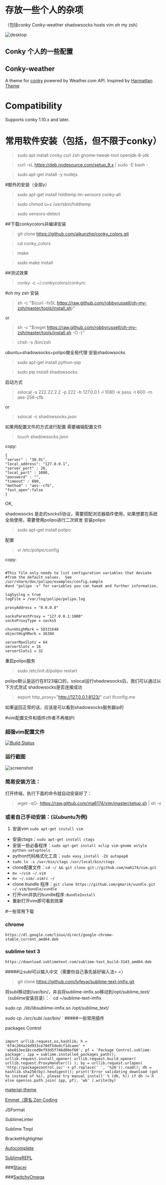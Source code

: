 # 存放一些个人的杂项 
（包括conky Conky-weather shadowsocks hosts vim oh my zsh）

![desktop](https://raw.githubusercontent.com/wonderil/wons/master/2017-06-03%2012-42-40%20%E7%9A%84%E5%B1%8F%E5%B9%95%E6%88%AA%E5%9B%BE.png "desktop")

## Conky 个人的一些配置

## Conky-weather
A theme for [conky](https://github.com/brndnmtthws/conky) powered by Weather.com API. Inspired by [Harmattan Theme](https://github.com/zagortenay333/Harmattan)

# Compatibility
Supports conky 1.10.x and later.
# 常用软件安装（包括，但不限于conky）

> sudo apt install conky curl zsh gnome-tweak-tool openjdk-8-jdk

>curl -sL https://deb.nodesource.com/setup_9.x | sudo -E bash -

>sudo apt-get install -y nodejs


#额外的安装（全部y）

>sudo apt-get install hddtemp lm-sensors conky-all

>sudo chmod u+s /usr/sbin/hddtemp

>sudo sensors-detect


##下载conkycolors并编译安装

>git clone https://github.com/aikunzhe/conky_colors.git

>cd conky_colors

>make

>sudo make install

##测试效果

>conky -c ~/.conkycolors/conkyrc


#oh my zsh 安装

> sh -c "$(curl -fsSL https://raw.github.com/robbyrussell/oh-my-zsh/master/tools/install.sh)"

or
> sh -c "$(wget https://raw.github.com/robbyrussell/oh-my-zsh/master/tools/install.sh -O -)"

>chsh -s /bin/zsh




ubuntu+shadowsocks+polipo做全局代理
安装shadowsocks

>sudo apt-get install python-pip

>sudo pip install shadowsocks

启动方式


>sslocal -s 222.22.2.2 -p 222 -b 127.0.0.1 -l 1080 -k pass -t 600 -m aes-256-cfb

or

>sslocal -c shadowsocks.json

如果用配置文件的方式进行配置 需要编辑配置文件


>touch shadowsocks.json

copy:


```
{
"server" : "38.91",
"local_address": "127.0.0.1",
"server_port" : 28,
"local_port" : 1080,
"password" : "",
"timeout" : 600,
"method" : "aes--cfb",
"fast_open":false
}
```


OK,

shadowsocks 是走的socks5协议，需要搭配浏览器插件使用，如果想要在系统全局使用，需要使用polipo进行二次转发
安装polipo

>sudo apt-get install polipo

配置

>vi /etc/polipo/config

copy:

```

#This file only needs to list configuration variables that deviate
#from the default values.  See /usr/share/doc/polipo/examples/config.sample
#and "polipo -v" for variables you can tweak and further information.

logSyslog = true
logFile = /var/log/polipo/polipo.log

proxyAddress = "0.0.0.0"

socksParentProxy = "127.0.0.1:1080"
socksProxyType = socks5

chunkHighMark = 50331648
objectHighMark = 16384

serverMaxSlots = 64
serverSlots = 16
serverSlots1 = 32

```

重启polipo服务


>sudo /etc/init.d/polipo restart

polipo默认是运行在8123端口的，sslocal运行shadowsocks后，我们可以通过以下方式测试 shadowsocks是否连接成功

>export http_proxy="http://127.0.0.1:8123/"
>curl  ifconfig.me

如果返回正常的话，应该是可以看到shadowsocks服务器ip的

#vim配置文件和插件(作者不再维护)
### 超强vim配置文件

[![Build Status](https://travis-ci.org/ma6174/vim.png?branch=master)](https://travis-ci.org/ma6174/vim)

### 运行截图
![screenshot](https://raw.githubusercontent.com/ma6174/vim-deprecated/master/screenshot.png "screenshot")


### 简易安装方法：

打开终端，执行下面的命令就自动安装好了：

>wget -qO- https://raw.github.com/ma6174/vim/master/setup.sh | sh -x

### 或者自己手动安装：(以ubuntu为例)

1. 安装vim `sudo apt-get install vim`
- 安装ctags：`sudo apt-get install ctags`
- 安装一些必备程序：`sudo apt-get install xclip vim-gnome astyle python-setuptools`
- python代码格式化工具：`sudo easy_install -ZU autopep8`
- `sudo ln -s /usr/bin/ctags /usr/local/bin/ctags`
- clone配置文件：`cd ~/ && git clone git://github.com/ma6174/vim.git`
- `mv ~/vim ~/.vim`
- `mv ~/.vim/.vimrc ~/`
- clone bundle 程序：`git clone https://github.com/gmarik/vundle.git ~/.vim/bundle/vundle`
- 打开vim并执行bundle程序`:BundleInstall`
- 重新打开vim即可看到效果

#一些常用下载
### chrome
`
https://dl.google.com/linux/direct/google-chrome-stable_current_amd64.deb
`
### sublime text 3
`
https://download.sublimetext.com/sublime-text_build-3143_amd64.deb
`

#####让subl可以输入中文（需要你自己事先装好输入法= =）

>git clone https://github.com/lyfeyaj/sublime-text-imfix.git

将subl移动到/usr/bin/，并且将sublime-imfix.so移动到/opt/sublime_text/（sublime安装目录）：
`
cd ~/sublime-text-imfix

sudo cp ./lib/libsublime-imfix.so /opt/sublime_text/

sudo cp ./src/subl /usr/bin/
`
#####一些常用插件

packages Control


```

import urllib.request,os,hashlib; h = '6f4c264a24d933ce70df5dedcf1dcaee' + 'ebe013ee18cced0ef93d5f746d80ef60'; pf = 'Package Control.sublime-package'; ipp = sublime.installed_packages_path(); urllib.request.install_opener( urllib.request.build_opener( urllib.request.ProxyHandler()) ); by = urllib.request.urlopen( 'http://packagecontrol.io/' + pf.replace(' ', '%20')).read(); dh = hashlib.sha256(by).hexdigest(); print('Error validating download (got %s instead of %s), please try manual install' % (dh, h)) if dh != h else open(os.path.join( ipp, pf), 'wb' ).write(by)

```

[material-theme](https://github.com/equinusocio/material-theme) 

[Emmet（原名 Zen Coding](http://emmet.io/)

JSFormat

SublimeLinter

Sublime Tmpl

BracketHighlighter

[Autocomplete](https://github.com/alienhard/SublimeAllAutocomplete)

[SublimeREPL](https://github.com/wuub/SublimeREPL)

###[Stacer](https://github.com/oguzhaninan/Stacer)

###[SwitchyOmega](https://github.com/FelisCatus/SwitchyOmega)
